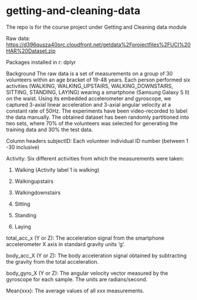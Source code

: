 # getting-and-cleaning-data
The repo is for the course project under Getting and Cleaning data module

Raw data: https://d396qusza40orc.cloudfront.net/getdata%2Fprojectfiles%2FUCI%20HAR%20Dataset.zip 

Packages installed in r: dplyr

Background
The raw data is a set of measurements on a group of 30 volunteers within an age bracket of 19-48 years. Each person performed six activities (WALKING, WALKING_UPSTAIRS, WALKING_DOWNSTAIRS, SITTING, STANDING, LAYING) wearing a smartphone (Samsung Galaxy S II) on the waist. Using its embedded accelerometer and gyroscope, we captured 3-axial linear acceleration and 3-axial angular velocity at a constant rate of 50Hz. The experiments have been video-recorded to label the data manually. 
The obtained dataset has been randomly partitioned into two sets, where 70% of the volunteers was selected for generating the training data and 30% the test data. 

Column headers
subjectID: Each volunteer individual ID number (between 1 -30 inclusive)

Activity: Six different activities from which the measurements were taken:
1.	Walking  (Activity label 1 is walking)

2.	Walkingupstairs

3.	Walkingdownstairs

4.	Sitting

5.  Standing

6.	Laying

total_acc_x (Y or Z): The acceleration signal from the smartphone accelerometer X axis in standard gravity units ‘g’.

body_acc_X (Y or Z):  The body acceleration signal obtained by subtracting the gravity from the total acceleration.

body_gyro_X (Y or Z): The angular velocity vector measured by the gyroscope for each sample. The units are radians/second.

Mean(xxx): The average values of all xxx measurements.
